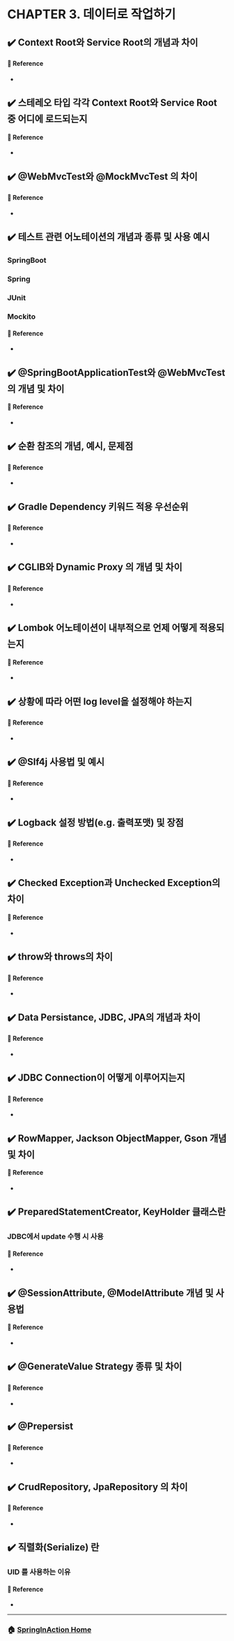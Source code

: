 # CHAPTER 3. 데이터로 작업하기

## :heavy_check_mark: Context Root와 Service Root의 개념과 차이
 
#### :link: Reference
- []()


## :heavy_check_mark: 스테레오 타입 각각 Context Root와 Service Root 중 어디에 로드되는지

#### :link: Reference
- []()


## :heavy_check_mark: @WebMvcTest와 @MockMvcTest 의 차이

#### :link: Reference
- []()


## :heavy_check_mark: 테스트 관련 어노테이션의 개념과 종류 및 사용 예시 
### SpringBoot 
### Spring
### JUnit
### Mockito

#### :link: Reference
- []()


## :heavy_check_mark: @SpringBootApplicationTest와 @WebMvcTest의 개념 및 차이

#### :link: Reference
- []()


## :heavy_check_mark: 순환 참조의 개념, 예시, 문제점 

#### :link: Reference
- []()


## :heavy_check_mark: Gradle Dependency 키워드 적용 우선순위

#### :link: Reference
- []()


## :heavy_check_mark: CGLIB와 Dynamic Proxy 의 개념 및 차이

#### :link: Reference
- []()


## :heavy_check_mark: Lombok 어노테이션이 내부적으로 언제 어떻게 적용되는지

#### :link: Reference
- []()


## :heavy_check_mark: 상황에 따라 어떤 log level을 설정해야 하는지

#### :link: Reference
- []()


## :heavy_check_mark: @Slf4j 사용법 및 예시

#### :link: Reference
- []()


## :heavy_check_mark: Logback 설정 방법(e.g. 출력포맷) 및 장점 

#### :link: Reference
- []()


## :heavy_check_mark: Checked Exception과 Unchecked Exception의 차이 

#### :link: Reference
- []()


## :heavy_check_mark: throw와 throws의 차이

#### :link: Reference
- []()


## :heavy_check_mark: Data Persistance, JDBC, JPA의 개념과 차이

#### :link: Reference
- []()


## :heavy_check_mark: JDBC Connection이 어떻게 이루어지는지

#### :link: Reference
- []()


## :heavy_check_mark: RowMapper, Jackson ObjectMapper, Gson 개념 및 차이

#### :link: Reference
- []()


## :heavy_check_mark: PreparedStatementCreator, KeyHolder 클래스란
### JDBC에서 update 수행 시 사용

#### :link: Reference
- []()


## :heavy_check_mark: @SessionAttribute, @ModelAttribute 개념 및 사용법

#### :link: Reference
- []()


## :heavy_check_mark: @GenerateValue Strategy 종류 및 차이

#### :link: Reference
- []()


## :heavy_check_mark: @Prepersist 

#### :link: Reference
- []()


## :heavy_check_mark: CrudRepository, JpaRepository 의 차이

#### :link: Reference
- []()


## :heavy_check_mark: 직렬화(Serialize) 란
### UID 를 사용하는 이유 

#### :link: Reference
- []()



---

### :house: [SpringInAction Home](https://github.com/WeareSoft/wwl/tree/master/SpringInAction)

